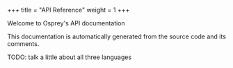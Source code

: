 +++
title = "API Reference"
weight = 1
+++

Welcome to Osprey's API documentation

This documentation is automatically generated from the source code and its comments.

TODO: talk a little about all three languages
